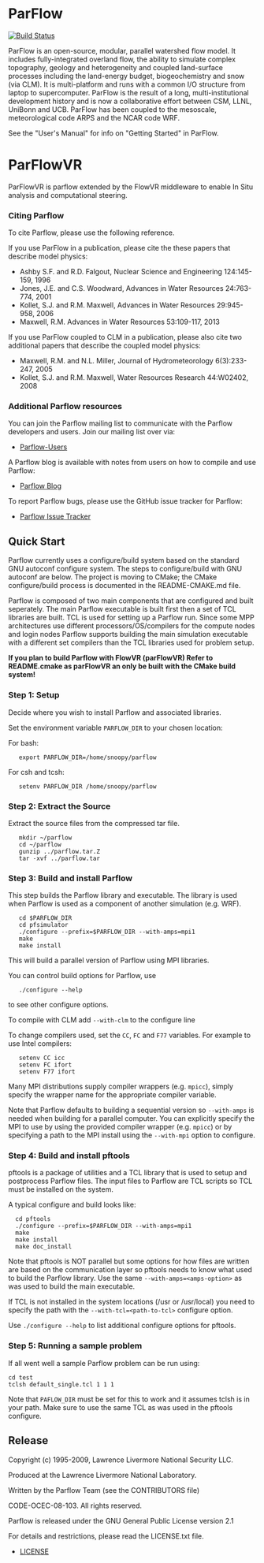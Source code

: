 # ParFlow

[![Build Status](https://travis-ci.org/parflow/parflow.svg?branch=master)](https://travis-ci.org/parflow/parflow)

ParFlow is an open-source, modular, parallel watershed flow model. It
includes fully-integrated overland flow, the ability to simulate
complex topography, geology and heterogeneity and coupled land-surface
processes including the land-energy budget, biogeochemistry and snow
(via CLM). It is multi-platform and runs with a common I/O structure
from laptop to supercomputer. ParFlow is the result of a long,
multi-institutional development history and is now a collaborative
effort between CSM, LLNL, UniBonn and UCB. ParFlow has been coupled to
the mesoscale, meteorological code ARPS and the NCAR code WRF.

See the "User's Manual" for info on "Getting Started" in ParFlow.

# ParFlowVR
ParFlowVR is parflow extended by the FlowVR middleware to enable In Situ analysis and
computational steering.

### Citing Parflow

To cite Parflow, please use the following reference.

If you use ParFlow in a publication, please cite the these papers that describe model physics:

* Ashby S.F. and R.D. Falgout, Nuclear Science and Engineering 124:145-159, 1996
* Jones, J.E. and C.S. Woodward, Advances in Water Resources 24:763-774, 2001
* Kollet, S.J. and R.M. Maxwell, Advances in Water Resources 29:945-958, 2006
* Maxwell, R.M. Advances in Water Resources 53:109-117, 2013

If you use ParFlow coupled to CLM in a publication, please also cite
two additional papers that describe the coupled model physics:

* Maxwell, R.M. and N.L. Miller, Journal of Hydrometeorology 6(3):233-247, 2005
* Kollet, S.J. and R.M. Maxwell, Water Resources Research 44:W02402, 2008

### Additional Parflow resources

You can join the Parflow mailing list to communicate with the Parflow
developers and users.  Join our mailing list over via:
- [Parflow-Users](https://mailman.mines.edu/mailman/listinfo/parflow-users)

A Parflow blog is available with notes from users on how to compile and use Parflow:
- [Parflow Blog](http://parflow.blogspot.com/)

To report Parflow bugs, please use the GitHub issue tracker for Parflow:
- [Parflow Issue Tracker](https://github.com/parflow/parflow/issues)

## Quick Start

Parflow currently uses a configure/build system based on the standard
GNU autoconf configure system.  The steps to configure/build with GNU
autoconf are below.  The project is moving to CMake; the CMake
configure/build process is documented in the README-CMAKE.md file.

Parflow is composed of two main components that are configured and
built seperately.  The main Parflow executable is built first then a
set of TCL libraries are built.  TCL is used for setting up a Parflow
run.  Since some MPP architectures use different
processors/OS/compilers for the compute nodes and login nodes Parflow
supports building the main simulation executable with a different set
compilers than the TCL libraries used for problem setup.

**If you plan to build Parflow with FlowVR (parFlowVR) Refer to README.cmake as parFlowVR an only be built with the CMake build system!**

### Step 1: Setup

Decide where you wish to install Parflow and associated libraries.

Set the environment variable `PARFLOW_DIR` to your chosen location:

For bash:

```shell
   export PARFLOW_DIR=/home/snoopy/parflow
```

For csh and tcsh:

```shell
   setenv PARFLOW_DIR /home/snoopy/parflow
```

### Step 2: Extract the Source

Extract the source files from the compressed tar file.

```shell
   mkdir ~/parflow
   cd ~/parflow
   gunzip ../parflow.tar.Z
   tar -xvf ../parflow.tar
```


### Step 3: Build and install Parflow

This step builds the Parflow library and executable.  The library is
used when Parflow is used as a component of another simulation
(e.g. WRF).

```shell
   cd $PARFLOW_DIR
   cd pfsimulator
   ./configure --prefix=$PARFLOW_DIR --with-amps=mpi1
   make
   make install
```

This will build a parallel version of Parflow using MPI libraries.

You can control build options for Parflow, use

```shell
   ./configure --help
```

to see other configure options.

To compile with CLM add `--with-clm` to the configure line

To change compilers used, set the `CC`, `FC` and `F77` variables. For example to use Intel compilers:

```shell
   setenv CC icc
   setenv FC ifort
   setenv F77 ifort
```

Many MPI distributions supply compiler wrappers (e.g. `mpicc`), simply
specify the wrapper name for the appropriate compiler variable.

Note that Parflow defaults to building a sequential version so
`--with-amps` is needed when building for a parallel computer.  You
can explicitly specify the MPI to use by using the provided compiler
wrapper (e.g. `mpicc`) or by specifying a path to the MPI install using
the `--with-mpi` option to configure.


### Step 4: Build and install pftools

pftools is a package of utilities and a TCL library that is used to
setup and postprocess Parflow files.  The input files to Parflow are
TCL scripts so TCL must be installed on the system.

A typical configure and build looks like:

```shell
  cd pftools
  ./configure --prefix=$PARFLOW_DIR --with-amps=mpi1
  make
  make install
  make doc_install
```

Note that pftools is NOT parallel but some options for how files are
written are based on the communication layer so pftools needs to know
what used to build the Parflow library.  Use the same
`--with-amps=<amps-option>` as was used to build the main executable.

If TCL is not installed in the system locations (/usr or /usr/local)
you need to specify the path with the `--with-tcl=<path-to-tcl>` configure
option.

Use `./configure --help` to list additional configure options for pftools.


### Step 5: Running a sample problem

If all went well a sample Parflow problem can be run using:

```shell
cd test
tclsh default_single.tcl 1 1 1
```

Note that `PAFLOW_DIR` must be set for this to work and it assumes
tclsh is in your path.  Make sure to use the same TCL as was used in
the pftools configure.


## Release

Copyright (c) 1995-2009, Lawrence Livermore National Security LLC.

Produced at the Lawrence Livermore National Laboratory.

Written by the Parflow Team (see the CONTRIBUTORS file)

CODE-OCEC-08-103. All rights reserved.

Parflow is released under the GNU General Public License version 2.1

For details and restrictions, please read the LICENSE.txt file.
- [LICENSE](./LICENSE.txt)
